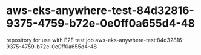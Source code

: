 # aws-eks-anywhere-test-84d32816-9375-4759-b72e-0e0ff0a655d4-48
repository for use with E2E test job aws-eks-anywhere-test:84d32816-9375-4759-b72e-0e0ff0a655d4-48
